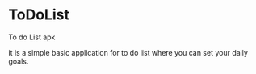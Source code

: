 # ToDoList
To do List apk

it is a simple basic application for to do list where you can set your daily goals.
